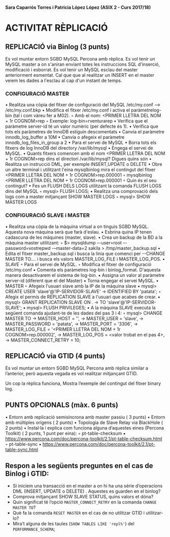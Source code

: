 **Sara Caparrós Torres i Patricia López López (ASIX 2 - Curs 2017/18)**
# ACTIVITAT RÈPLICACIÓ #

## REPLICACIÓ via Binlog (3 punts)

Es vol muntar entorn SGBD MySQL Percona amb rèplica. Es vol tenir un MySQL master a on s'aniran enviant totes les instruccions SQL d'inserció, modificació i esborrat. Es vol tenir un MySQL  esclau del master anteriorment esmentat.
Cal que que al realitzar un INSERT en el master veiem les dades a l'esclau al cap d'un instant de temps.

### CONFIGURACIÓ MASTER

•	Realitza una còpia del fitxer de configuració del MySQL /etc/my.conf --> /etc/my.conf.bkp
•	Modifica el fitxer /etc/my.conf i activa el paràmetrelog-bin (tal i com vàreu fer a M02).
◦	Amb el nom: <PRIMER LLETRA DEL NOM + 1r COGNOM>rep
◦	Exemple: log-bin=rventurarep
•	Verifica que el paràmetre server-id té un valor numèric (per defecte és 1).
•	Verifica que tots els paràmetres de InnoDB estiguin descomentats
•	Canvia el paràmetre innodb_log_buffer a 10M
•	Canvia o afegeix el paràmetre innodb_log_files_in_group a 2
•	Para el servei de MySQL
•	Borra tots els fitxers de log InnoDB del directory /var/lib/mysql
•	Engega el servei de MySQL.
•	Quants fitxers comencen amb el nom <PRIMER LLETRA DEL NOM + 1r COGNOM>rep dins el directori /var/lib/mysql? Digues quins són
•	Realitza un instrucció DML, per exemple INSERT,UPDATE o DELETE
•	Obre un altre terminal i utilitzant l'eina mysqlbinlog mira el contingut del fitxer <PRIMER LLETRA DEL NOM + 1r COGNOM>rep.000001
◦	mysqlbinlog <PRIMER LLETRA DEL NOM + 1r COGNOM>rep.000001
◦	Quin és el seu contingut?
•	Fes un FLUSH DELS LOGS utilitzant la comanda FLUSH LOGS dins del MySQL
◦	mysql> FLUSH LOGS;
•	Realitza una comprovació dels logs com a master mitjançant SHOW MASTER LOGS
◦	mysql> SHOW MASTER LOGS



### CONFIGURACIÓ SLAVE i MASTER

•	Realitza una còpia de la màquina virtual a on tinguis SGBD MySQL. Aquesta nova màquina serà que farà d'eslau.
•	Esbrina quina IP tenen cadascuna de les màquines (master, slave).
•	Crea un backup de la BD a la màquina master utilitzant:
◦	$> mysqldump –-user=root –-password=vostrepwd -–master-data=2 sakila > /tmp/master_backup.sql
•	Edita el fitxer master_backup.sql i busca la línia que comenci per --CHANGE MASTER TO.... i busca els valors MASTER_LOG_FILE i MASTER_LOG_POS.
•	SLAVE
◦	Para el servei de MySQL.
◦	Modifica el fitxer de configuració /etc/my.conf
▪	Comenta els paràmetres log-bin i binlog_format. D'aquesta manera desactivarem el sistema de log-bin.
▪	Assigna un valor al paràmetre  server-id (diferent que el del Master)
▪	Torna engegar el servei MySQL.
•	MASTER
◦	Afegeix l'usuari slave amb la IP de la màquina slave
▪	mysql> CREATE USER 'slave'@'IP-SERVIDOR-SLAVE'
-> IDENTIFIED BY 'patata';
◦	Afegix el permís de REPLICATION SLAVE a l'usuari que acabes de crear.
▪	mysql> GRANT REPLICATION SLAVE ON *.*
-> TO 'slave'@'IP-SERVIDOR-SLAVE';
▪	mysql> FLUSH PRIVILEGES;
•	A la màquina SLAVE executa la següent comanda ajudant-te de les dades del pas 3 i 4:
◦	mysql> CHANGE MASTER TO
-> MASTER_HOST = '<ip-servidor-master>',
-> MASTER_USER = 'slave',
-> MASTER_PASSWORD = 'patata',
-> MASTER_PORT = '3306',
-> MASTER_LOG_FILE = '<PRIMER LLETRA DEL NOM + 1r COGNOM>rep.000002',
-> MASTER_LOG_POS = <valor trobat en el pas 4>,
-> MASTER_CONNECT_RETRY = 10; 
## REPLICACIÓ via GTID (4 punts)

Es vol muntar un entorn SGBD MySQL Percona amb rèplica similar a l’anterior, però aquesta vegada es vol realitzar mitjançant GTID.

Un cop la rèplica funciona, Mostra l’exemple del contingut del fitxer binary log.

## PUNTS OPCIONALS (màx. 6 punts)
•	Entorn amb replicació semisíncrona amb master passiu ( 3 punts)
•	Entorn amb múltiples orígens ( 2 punts)
•	Topologia de Slave Relay via BlackHole ( 2 punts)
•	Instal·la i explica com funciona alguna d’aquestes eines (Percona Toolkit) ( 2 punts, 1 punt per eina):
◦	pt-table-checksum
▪	https://www.percona.com/doc/percona-toolkit/2.1/pt-table-checksum.html
◦	pt-table-sync
▪	https://www.percona.com/doc/percona-toolkit/2.1/pt-table-sync.html

## Respon a les següents preguntes en el cas de Binlog i GTID:
* Si iniciem una transacció en el master a on hi ha una sèrie d’operacions DML (INSERT, UPDATE o DELETE) . Aquestes es guarden en el binlog?
* Comprova mitjançant SHOW SLAVE STATUS, quins valors et dóna?
* Quin significat té l’opció `MASTER_CONNECT_RETRY` en la comanda `CHANGE MASTER TO`?
* Què fa la comanda `RESET MASTER` en el cas de no utilitzar GTID i utilitzar-lo?
* Mira’t alguna de les taules (`SHOW TABLES LIKE 'repl%'`) del `PERFORMANCE_SCHEMA`;  
